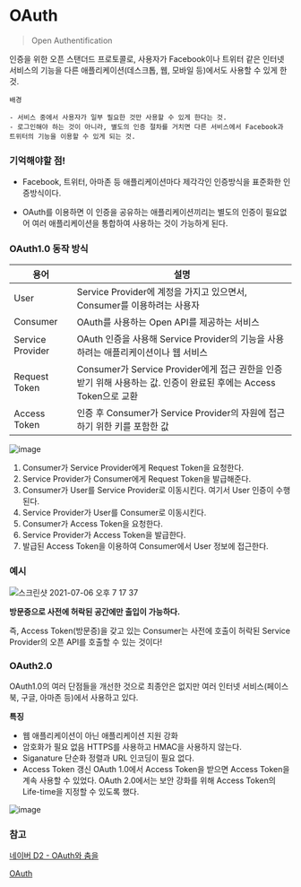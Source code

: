 OAuth
==================
> Open Authentification

인증을 위한 오픈 스탠더드 프로토콜로, 사용자가 Facebook이나 트위터 같은 인터넷 서비스의 기능을 다른 애플리케이션(데스크톱, 웹, 모바일 등)에서도 사용할 수 있게 한 것.

```
배경

- 서비스 중에서 사용자가 일부 필요한 것만 사용할 수 있게 한다는 것.
- 로그인해야 하는 것이 아니라, 별도의 인증 절차를 거치면 다른 서비스에서 Facebook과 트위터의 기능을 이용할 수 있게 되는 것.
```

### 기억해야할 점!

* Facebook, 트위터, 아마존 등 애플리케이션마다 제각각인 인증방식을 표준화한 인증방식이다.

* OAuth를 이용하면 이 인증을 공유하는 애플리케이션끼리는 별도의 인증이 필요없어 여러 애플리케이션을 통합하여 사용하는 것이 가능하게 된다.

### OAuth1.0 동작 방식

|용어|설명|
|------|---|
|User|Service Provider에 계정을 가지고 있으면서, Consumer를 이용하려는 사용자|
|Consumer|OAuth를 사용하는 Open API를 제공하는 서비스|
|Service Provider|OAuth 인증을 사용해 Service Provider의 기능을 사용하려는 애플리케이션이나 웹 서비스|
|Request Token|Consumer가 Service Provider에게 접근 권한을 인증받기 위해 사용하는 값. 인증이 완료된 후에는 Access Token으로 교환|
|Access Token|인증 후 Consumer가 Service Provider의 자원에 접근하기 위한 키를 포함한 값|

![image](https://user-images.githubusercontent.com/17819249/124583203-c1e99d80-de8d-11eb-99a2-fc0452c5b13c.png)

1. Consumer가 Service Provider에게 Request Token을 요청한다.
2. Service Provider가 Consumer에게 Request Token을 발급해준다.
3. Consumer가 User를 Service Provider로 이동시킨다. 여기서 User 인증이 수행된다.
4. Service Provider가 User를 Consumer로 이동시킨다.
5. Consumer가 Access Token을 요청한다.
6. Service Provider가 Access Token을 발급한다.
7. 발급된 Access Token을 이용하여 Consumer에서 User 정보에 접근한다.

### 예시
![스크린샷 2021-07-06 오후 7 17 37](https://user-images.githubusercontent.com/17819249/124584127-d8442900-de8e-11eb-8ff8-f3bf5ba6fb68.png)

**방문증으로 사전에 허락된 공간에만 출입이 가능하다.**

즉, Access Token(방문증)을 갖고 있는 Consumer는 사전에 호출이 허락된 Service Provider의 오픈 API를 호출할 수 있는 것이다!

### OAuth2.0

OAuth1.0의 여러 단점들을 개선한 것으로 최종안은 없지만 여러 인터넷 서비스(페이스북, 구글, 아마존 등)에서 사용하고 있다.

**특징**
- 웹 애플리케이션이 아닌 애플리케이션 지원 강화
- 암호화가 필요 없음 HTTPS를 사용하고 HMAC을 사용하지 않는다.
- Siganature 단순화 정렬과 URL 인코딩이 필요 없다.
- Access Token 갱신 OAuth 1.0에서 Access Token을 받으면 Access Token을 계속 사용할 수 있었다. OAuth 2.0에서는 보안 강화를 위해 Access Token의 Life-time을 지정할 수 있도록 했다.

![image](https://user-images.githubusercontent.com/17819249/124584644-746e3000-de8f-11eb-84a8-890eefe9e8a0.png)

### 참고
[네이버 D2 - OAuth와 춤을](https://d2.naver.com/helloworld/24942)

[OAuth](https://ko.wikipedia.org/wiki/OAuth)
